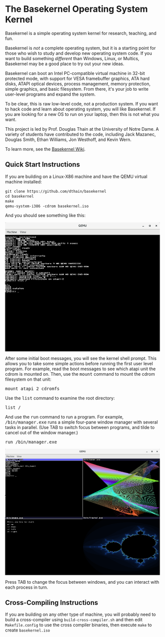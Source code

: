 # The Basekernel Operating System Kernel

Basekernel is a simple operating system kernel for research, teaching, and fun.

Basekernel is *not* a complete operating system, but it is a starting
point for those who wish to study and develop new operating system code.
If you want to build something *different* than Windows, Linux, or Multics,
Basekernel may be a good place to try out your new ideas.

Basekernel can boot an Intel PC-compatible virtual machine in 32-bit protected
mode, with support for VESA framebuffer graphics, ATA hard disks, ATAPI optical
devices, process management, memory protection, simple graphics, and basic filesystem.
From there, it's your job to write user-level programs and expand the system.

To be clear, this is raw low-level code, not a production system.
If you want to hack code and learn about operating system, you will like Basekernel.
If you are looking for a new OS to run on your laptop, then this is not what you want.

This project is led by Prof. Douglas Thain at the University of Notre Dame.
A variety of students have contributed to the code, including
Jack Mazanec, Douglas Smith, Ethan Williams, Jon Westhoff, and Kevin Wern.

To learn more, see the [Basekernel Wiki](https://github.com/dthain/basekernel/wiki).

## Quick Start Instructions

If you are building on a Linux-X86 machine
and have the QEMU virtual machine installed:

```
git clone https://github.com/dthain/basekernel
cd basekernel
make
qemu-system-i386 -cdrom basekernel.iso
```

And you should see something like this:

<img src=screenshot.png align=center>

After some initial boot messages, you will see the kernel shell prompt.
This allows you to take some simple actions before running the first
user level program.  For example, read the boot messages to see
which atapi unit the cdrom is mounted on.  Then, use the <tt>mount</tt> command
to mount the cdrom filesystem on that unit:

<pre>
mount atapi 2 cdromfs
</pre>

Use the <tt>list</tt> command to examine the root directory:

<pre>
list /
</pre>

And use the <tt>run</tt> command to run a program.
For example, <tt>/bin/manager.exe</tt> runs a simple
four-pane window manager with several tasks in parallel.
(Use TAB to switch focus between programs, and tilde
to cancel out of the window manager.)

<pre>
run /bin/manager.exe
</pre>

<img src=screenshot-windows.png align=center>

Press TAB to change the focus between windows,
and you can interact with each process in turn.

## Cross-Compiling Instructions

If you are building on any other type of machine,
you will probably need to build a cross-compiler
using `build-cross-compiler.sh` and then edit
`Makefile.config` to use the cross compiler binaries,
then execute `make` to create `basekernel.iso`

